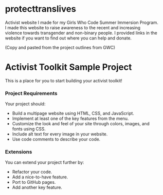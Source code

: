# protecttranslives
Activist website I made for my Girls Who Code Summer Immersion Program. I made this website to raise awareness to the recent and increasing violence towards transgender and non-binary people. I provided links in the website if you want to find out where you can help and donate.



(Copy and pasted from the project outlines from GWC)
# Activist Toolkit Sample Project

This is a place for you to start building your activist toolkit!


### Project Requirements
Your project should:
- Build a multipage website using HTML, CSS, and JavaScript.
- Implement at least one of the key features from the menu. 
- Customize the look and feel of your site through colors, images, and fonts using CSS.
- Include alt text for every image in your website.
- Use code comments to describe your code.


### Extensions
You can extend your project further by:
- Refactor your code.
- Add a nice-to-have feature.
- Port to GitHub pages.
- Add another key feature.
